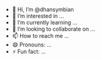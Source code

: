 - 👋 Hi, I’m @dhansymbian
- 👀 I’m interested in ...
- 🌱 I’m currently learning ...
- 💞️ I’m looking to collaborate on ...
- 📫 How to reach me ...
- 😄 Pronouns: ...
- ⚡ Fun fact: ...

<!---
dhansymbian/dhansymbian is a ✨ special ✨ repository because its `README.md` (this file) appears on your GitHub profile.
You can click the Preview link to take a look at your changes.
--->
